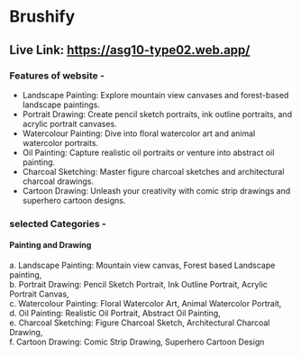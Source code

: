 # Brushify

## Live Link: https://asg10-type02.web.app/

### Features of website -

- Landscape Painting: Explore mountain view canvases and forest-based landscape paintings.
- Portrait Drawing: Create pencil sketch portraits, ink outline portraits, and acrylic portrait canvases.
- Watercolour Painting: Dive into floral watercolor art and animal watercolor portraits.
- Oil Painting: Capture realistic oil portraits or venture into abstract oil painting.
- Charcoal Sketching: Master figure charcoal sketches and architectural charcoal drawings.
- Cartoon Drawing: Unleash your creativity with comic strip drawings and superhero cartoon designs.

### selected Categories -

#### Painting and Drawing

a. Landscape Painting: Mountain view canvas, Forest based Landscape painting,<br>
b. Portrait Drawing: Pencil Sketch Portrait, Ink Outline Portrait, Acrylic Portrait Canvas,<br>
c. Watercolour Painting: Floral Watercolor Art, Animal Watercolor Portrait,<br>
d. Oil Painting: Realistic Oil Portrait, Abstract Oil Painting,<br>
e. Charcoal Sketching: Figure Charcoal Sketch, Architectural Charcoal Drawing,<br>
f. Cartoon Drawing: Comic Strip Drawing, Superhero Cartoon Design
